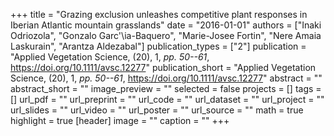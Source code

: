 +++
title = "Grazing exclusion unleashes competitive plant responses in Iberian Atlantic mountain grasslands"
date = "2016-01-01"
authors = ["Inaki Odriozola", "Gonzalo Garc\'\ia-Baquero", "Marie-Josee Fortin", "Nere Amaia Laskurain", "Arantza Aldezabal"]
publication_types = ["2"]
publication = "Applied Vegetation Science, (20), 1, _pp. 50--61_, https://doi.org/10.1111/avsc.12277"
publication_short = "Applied Vegetation Science, (20), 1, _pp. 50--61_, https://doi.org/10.1111/avsc.12277"
abstract = ""
abstract_short = ""
image_preview = ""
selected = false
projects = []
tags = []
url_pdf = ""
url_preprint = ""
url_code = ""
url_dataset = ""
url_project = ""
url_slides = ""
url_video = ""
url_poster = ""
url_source = ""
math = true
highlight = true
[header]
image = ""
caption = ""
+++
